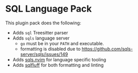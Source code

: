 # SQL Language Pack

This plugin pack does the following:

- Adds `sql` Treesitter parser
- Adds `sqls` language server
    - `go` must be in your `PATH` and executable.
    - formatting is disabled due to https://github.com/sqls-server/sqls/issues/149
- Adds [sqls.nvim](https://github.com/nanotee/sqls.nvim) for language specific tooling
- Adds [sqlfluff](https://docs.sqlfluff.com) for both formatting and linting
